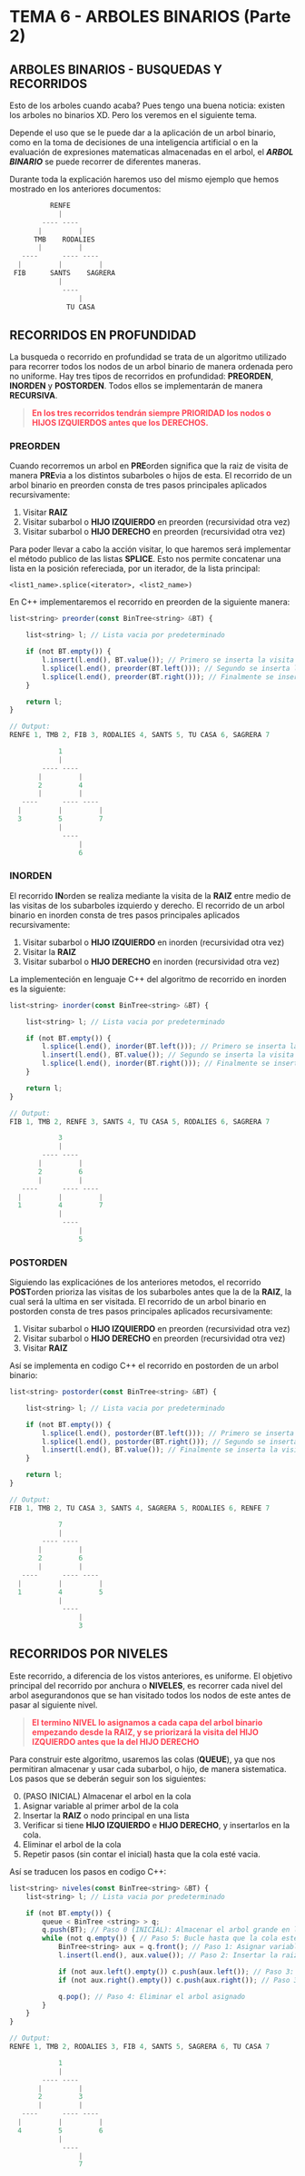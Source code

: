 # TEMA 6 - ARBOLES BINARIOS (Parte 2)
## **ARBOLES BINARIOS - BUSQUEDAS Y RECORRIDOS**
Esto de los arboles cuando acaba? Pues tengo una buena noticia: existen los arboles no binarios XD. Pero los veremos en el siguiente tema.

Depende el uso que se le puede dar a la aplicación de un arbol binario, como en la toma de decisiones de una inteligencia artificial o en la evaluación de expresiones matematicas almacenadas en el arbol, el ***ARBOL BINARIO*** se puede recorrer de diferentes maneras.

Durante toda la explicación haremos uso del mismo ejemplo que hemos mostrado en los anteriores documentos:
```js
          RENFE
            |
        ---- ----
       |         |
      TMB    RODALIES
       |         |
   ----      ---- ----
  |         |         |
 FIB      SANTS    SAGRERA
            |
             ----
                 |
              TU CASA
```

## RECORRIDOS EN PROFUNDIDAD
La busqueda o recorrido en profundidad se trata de un algoritmo utilizado para recorrer todos los nodos de un arbol binario de manera ordenada pero no uniforme. Hay tres tipos de recorridos en profundidad: **PREORDEN**, **INORDEN** y **POSTORDEN**. Todos ellos se implementarán de manera **RECURSIVA**.

> <span style="color:#ff4252">**En los tres recorridos tendrán siempre PRIORIDAD los nodos o HIJOS IZQUIERDOS antes que los DERECHOS.**</span>

### PREORDEN
Cuando recorremos un arbol en **PRE**orden significa que la raiz de visita de manera **PRE**via a los distintos subarboles o hijos de esta. El recorrido de un arbol binario en preorden consta de tres pasos principales aplicados recursivamente:

1. Visitar **RAIZ**
2. Visitar subarbol o **HIJO IZQUIERDO** en preorden (recursividad otra vez)
3. Visitar subarbol o **HIJO DERECHO** en preorden (recursividad otra vez)

Para poder llevar a cabo la acción visitar, lo que haremos será implementar el método publico de las listas **SPLICE**. Esto nos permite concatenar una lista en la posición refereciada, por un iterador, de la lista principal:
```
<list1_name>.splice(<iterator>, <list2_name>)
```
En C++ implementaremos el recorrido en preorden de la siguiente manera:

```js
list<string> preorder(const BinTree<string> &BT) {

    list<string> l; // Lista vacia por predeterminado

    if (not BT.empty()) {
        l.insert(l.end(), BT.value()); // Primero se inserta la visita de la raiz
        l.splice(l.end(), preorder(BT.left())); // Segundo se inserta la llamada recursiva del lado izquierdo
        l.splice(l.end(), preorder(BT.right())); // Finalmente se inserta la llamada recursiva del lado derecho
    }

    return l;
}
```
```js
// Output:
RENFE 1, TMB 2, FIB 3, RODALIES 4, SANTS 5, TU CASA 6, SAGRERA 7

            1
            |
        ---- ----
       |         |
       2         4
       |         |
   ----      ---- ----
  |         |         |
  3         5         7
            |
             ----
                 |
                 6
```

### INORDEN
El recorrido **IN**orden se realiza mediante la visita de la **RAIZ** entre medio de las visitas de los subarboles izquierdo y derecho. El recorrido de un arbol binario en inorden consta de tres pasos principales aplicados recursivamente:

1. Visitar subarbol o **HIJO IZQUIERDO** en inorden (recursividad otra vez)
2. Visitar la **RAIZ**
3. Visitar subarbol o **HIJO DERECHO** en inorden (recursividad otra vez)

La implementeción en lenguaje C++ del algoritmo de recorrido en inorden es la siguiente:
```js
list<string> inorder(const BinTree<string> &BT) {

    list<string> l; // Lista vacia por predeterminado

    if (not BT.empty()) {
        l.splice(l.end(), inorder(BT.left())); // Primero se inserta la llamada recursiva del lado izquierdo
        l.insert(l.end(), BT.value()); // Segundo se inserta la visita de la raiz
        l.splice(l.end(), inorder(BT.right())); // Finalmente se inserta la llamada recursiva del lado derecho
    }

    return l;
}
```
```js
// Output:
FIB 1, TMB 2, RENFE 3, SANTS 4, TU CASA 5, RODALIES 6, SAGRERA 7

            3
            |
        ---- ----
       |         |
       2         6
       |         |
   ----      ---- ----
  |         |         |
  1         4         7
            |
             ----
                 |
                 5
```

### POSTORDEN
Siguiendo las explicaciónes de los anteriores metodos, el recorrido **POST**orden prioriza las visitas de los subarboles antes que la de la **RAIZ**, la cual será la ultima en ser visitada. El recorrido de un arbol binario en postorden consta de tres pasos principales aplicados recursivamente:

1. Visitar subarbol o **HIJO IZQUIERDO** en preorden (recursividad otra vez)
2. Visitar subarbol o **HIJO DERECHO** en preorden (recursividad otra vez)
3. Visitar **RAIZ**

Así se implementa en codigo C++ el recorrido en postorden de un arbol binario:

```js
list<string> postorder(const BinTree<string> &BT) {

    list<string> l; // Lista vacia por predeterminado

    if (not BT.empty()) {
        l.splice(l.end(), postorder(BT.left())); // Primero se inserta la llamada recursiva del lado izquierdo
        l.splice(l.end(), postorder(BT.right())); // Segundo se inserta la llamada recursiva del lado derecho
        l.insert(l.end(), BT.value()); // Finalmente se inserta la visita de la raiz
    }

    return l;
}
```
```js
// Output:
FIB 1, TMB 2, TU CASA 3, SANTS 4, SAGRERA 5, RODALIES 6, RENFE 7

            7
            |
        ---- ----
       |         |
       2         6
       |         |
   ----      ---- ----
  |         |         |
  1         4         5
            |
             ----
                 |
                 3
```

## RECORRIDOS POR NIVELES
Este recorrido, a diferencia de los vistos anteriores, es uniforme. El objetivo principal del recorrido por anchura o **NIVELES**, es recorrer cada nivel del arbol asegurandonos que se han visitado todos los nodos de este antes de pasar al siguiente nivel.

> <span style="color:#ff4252"> **El termino NIVEL lo asignamos a cada capa del arbol binario empezando desde la **RAIZ**, y se priorizará la visita del HIJO IZQUIERDO antes que la del HIJO DERECHO** </span>

Para construir este algoritmo, usaremos las colas (**QUEUE**), ya que nos permitiran almacenar y usar cada subarbol, o hijo, de manera sistematica. Los pasos que se deberán seguir son los siguientes:

0. (PASO INICIAL) Almacenar el arbol en la cola
1. Asignar variable al primer arbol de la cola
2. Insertar la **RAIZ** o nodo principal en una lista
3. Verificar si tiene **HIJO IZQUIERDO** e **HIJO DERECHO**, y insertarlos en la cola.
4. Eliminar el arbol de la cola
5. Repetir pasos (sin contar el inicial) hasta que la cola esté vacia.

Así se traducen los pasos en codigo C++:

```js
list<string> niveles(const BinTree<string> &BT) {
    list<string> l; // Lista vacia por predeterminado

    if (not BT.empty()) {
        queue < BinTree <string> > q;
        q.push(BT); // Paso 0 (INICIAL): Almacenar el arbol grande en la cola
        while (not q.empty()) { // Paso 5: Bucle hasta que la cola esté vacia
            BinTree<string> aux = q.front(); // Paso 1: Asignar variable al primer arbol de la cola
            l.insert(l.end(), aux.value()); // Paso 2: Insertar la raiz en la lista

            if (not aux.left().empty()) c.push(aux.left()); // Paso 3: Verificar e insertar hijo izquierdo
            if (not aux.right().empty()) c.push(aux.right()); // Paso 3: Verificar e insertar hijo derecho

            q.pop(); // Paso 4: Eliminar el arbol asignado
        }
    }
}
```
```js
// Output:
RENFE 1, TMB 2, RODALIES 3, FIB 4, SANTS 5, SAGRERA 6, TU CASA 7

            1
            |
        ---- ----
       |         |
       2         3
       |         |
   ----      ---- ----
  |         |         |
  4         5         6
            |
             ----
                 |
                 7
```